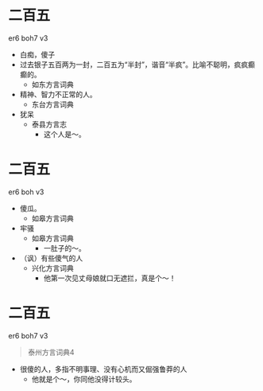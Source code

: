 # 二百五
er6 boh7 v3
+ 白痴，傻子
+ 过去银子五百两为一封，二百五为“半封”，谐音“半疯”。比喻不聪明，疯疯癫癫的。
  * 如东方言词典
+ 精神、智力不正常的人。
  * 东台方言词典
+ 犹呆
  * 泰县方言志
    - 这个人是～。

# 二百五
er6 boh v3
+ 傻瓜。
  * 如皋方言词典
+ 牢骚
  * 如皋方言词典
    - 一肚子的～。
+ （讽）有些傻气的人
  * 兴化方言词典
    - 他第一次见丈母娘就口无遮拦，真是个～！

# 二百五
er6 boh7 v3
> 泰州方言词典4
- 很傻的人，多指不明事理、没有心机而又倔强鲁莽的人
  - 他就是个～，你同他没得计较头。
